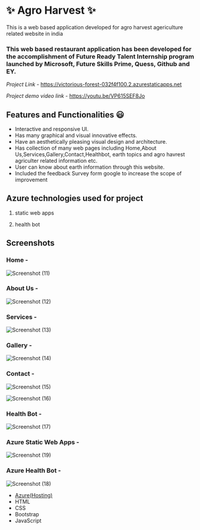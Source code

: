 
# ✨  Agro Harvest  ✨

This is a web based application developed for agro harvest agericulture related website in india

### This web based restaurant application has been developed for the accomplishment of Future Ready Talent Internship program launched by Microsoft, Future Skills Prime, Quess, Github and EY.




*Project Link* -  https://victorious-forest-032f4f100.2.azurestaticapps.net


*Project demo video link* -  https://youtu.be/VP615SEF8Jo









## Features and Functionalities 😃

- Interactive and responsive UI.
- Has many graphical and visual innovative effects.
- Have an aesthetically pleasing visual design and architecture.
- Has collection of many web pages including Home,About Us,Services,Gallery,Contact,Healthbot, earth topics and agro havrest agriculter related information etc.
- User can know about earth information through this website.
- Included the feedback Survey form google to increase the scope of improvement 


## Azure technologies used for project

1. static web apps

2. health bot

## Screenshots

 
 
### Home -
![Screenshot (11)](https://user-images.githubusercontent.com/118506403/209435117-207883d3-c7a3-4ec4-acc3-22c54944d86b.png)



















### About Us -

![Screenshot (12)](https://user-images.githubusercontent.com/118506403/209435122-c4b4b3a7-9740-4446-99ec-3f52a4c06aff.png)




















### Services -

![Screenshot (13)](https://user-images.githubusercontent.com/118506403/209435127-7d4052ba-100e-4be1-8213-a5688aa66935.png)





















### Gallery -


![Screenshot (14)](https://user-images.githubusercontent.com/118506403/209435131-8bc5ef3d-cd96-4731-b4aa-65f973ef63ff.png)


















### Contact -



![Screenshot (15)](https://user-images.githubusercontent.com/118506403/209435135-85111661-0e4f-43e2-a125-93b482b9ca20.png)



![Screenshot (16)](https://user-images.githubusercontent.com/118506403/209435139-783160c4-017d-4e39-92f3-a08ce71bc8bf.png)














### Health Bot -



![Screenshot (17)](https://user-images.githubusercontent.com/118506403/209435145-d87e8e9d-146a-4acd-9b47-eb3f9af58885.png)





















### Azure Static Web Apps -

![Screenshot (19)](https://user-images.githubusercontent.com/118506403/209435392-5d3d7875-80e7-4153-9715-37be42fcde1b.png)





















### Azure Health Bot -




![Screenshot (18)](https://user-images.githubusercontent.com/118506403/209435152-c771723d-c913-4e6c-b125-d5bfbb52a835.png)




















- [Azure(Hosting)](https://azure.microsoft.com/en-in/features/azure-portal/)
- HTML
- CSS
- Bootstrap
- JavaScript
